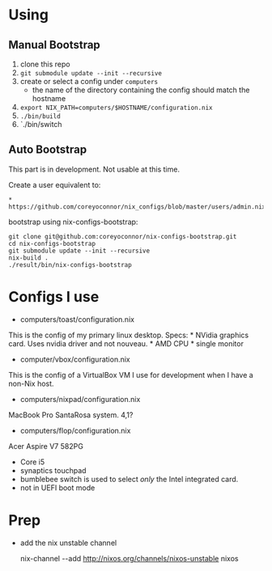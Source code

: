 # Using

## Manual Bootstrap

1. clone this repo
2. `git submodule update --init --recursive`
3. create or select a config under `computers`
    * the name of the directory containing the config should match the hostname
4. `export NIX_PATH=computers/$HOSTNAME/configuration.nix`
5. `./bin/build`
6. `./bin/switch

## Auto Bootstrap

This part is in development. Not usable at this time.

Create a user equivalent to:

    * https://github.com/coreyoconnor/nix_configs/blob/master/users/admin.nix

bootstrap using nix-configs-bootstrap:

    git clone git@github.com:coreyoconnor/nix-configs-bootstrap.git
    cd nix-configs-bootstrap
    git submodule update --init --recursive
    nix-build .
    ./result/bin/nix-configs-bootstrap

# Configs I use

* computers/toast/configuration.nix

This is the config of my primary linux desktop. Specs:
    * NVidia graphics card. Uses nvidia driver and not nouveau.
    * AMD CPU
    * single monitor

* computer/vbox/configuration.nix

This is the config of a VirtualBox VM I use for development when I have a non-Nix host.

* computers/nixpad/configuration.nix

MacBook Pro SantaRosa system. 4,1?

* computers/flop/configuration.nix

Acer Aspire V7 582PG

  * Core i5
  * synaptics touchpad
  * bumblebee switch is used to select *only* the Intel integrated card.
  * not in UEFI boot mode

# Prep

* add the nix unstable channel

    nix-channel --add http://nixos.org/channels/nixos-unstable nixos
